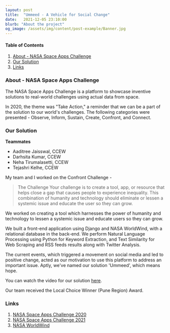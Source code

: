 ```yaml
---
layout: post
title:  "Ummeed - A Vehicle for Social Change"
date:   2021-12-05 23:10:00
blurb: "About the project"
og_image: /assets/img/content/post-example/Banner.jpg
---
```


#### Table of Contents
1. [About - NASA Space Apps Challenge](#about)
2. [Our Solution](#our-solution)
3. [Links](#links)

### About - NASA Space Apps Challenge

The NASA Space Apps Challenge is a platform to showcase inventive solutions to real-world challenges using actual data from space.

In 2020, the theme was "Take Action," a reminder that we can be a part of the solution to our world's challenges. The following categories were presented - Observe, Inform, Sustain, Create, Confront, and Connect.

### Our Solution

**Teammates**
- Aaditree Jaisswal, CCEW
- Darhsita Kumar, CCEW
- Neha Tirumalasetti, CCEW
- Tejashri Kelhe, CCEW

My team and I worked on the Confront Challenge -

> The Challenge
Your challenge is to create a tool, app, or resource that helps close a gap that causes people to experience inequality. This combination of humanity and technology should eliminate or lessen a systemic issue and educate the user so they can grow.

We worked on creating a tool which harnesses the power of humanity and technology to lessen a systemic issue and educate users so they can grow.

We built a front-end application using Django and NASA WorldWind, with a relational database in the back-end. We perform Natural Language Processing using Python for Keyword Extraction, and Text Similarity for Web Scraping and RSS feeds results along with Twitter Analysis.

The current events, which triggered a movement on social media and led to positive change, acted as our motivation to use this platform to address an important issue. Aptly, we've named our solution 'Ummeed', which means hope.

You can watch the video for our solution [here](https://www.linkedin.com/feed/update/urn:li:activity:6718163722247917569/).

Our team received the Local Choice Winner (Pune Region) Award.

### Links

1. [NASA Space Apps Challenge 2020](https://2020.spaceappschallenge.org/)
2. [NASA Space Apps Challenge 2021](https://www.spaceappschallenge.org/)
3. [NASA WorldWind](https://worldwind.arc.nasa.gov/)

